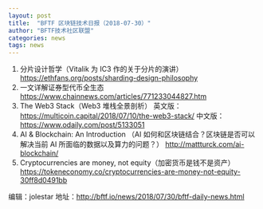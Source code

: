 ```yaml
---
layout: post
title:  "BFTF 区块链技术日报（2018-07-30）"
author: "BFTF技术社区联盟"
categories: news
tags: news
---
```


1. 分片设计哲学（Vitalik 为 IC3 作的关于分片的演讲）https://ethfans.org/posts/sharding-design-philosophy
2. 一文详解证券型代币全生态 https://www.chainnews.com/articles/771233044827.htm
3. The Web3 Stack（Web3 堆栈全景剖析） 英文版： https://multicoin.capital/2018/07/10/the-web3-stack/ 中文版：  https://www.odaily.com/post/5133051
4. AI & Blockchain: An Introduction （AI 如何和区块链结合？区块链是否可以解决当前 AI 所面临的数据以及算力的问题？）  http://mattturck.com/ai-blockchain/
5. Cryptocurrencies are money, not equity（加密货币是钱不是资产）https://tokeneconomy.co/cryptocurrencies-are-money-not-equity-30ff8d0491bb

编辑：jolestar
地址：http://bftf.io/news/2018/07/30/bftf-daily-news.html